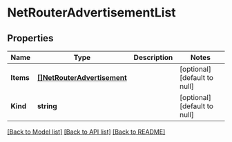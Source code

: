 # NetRouterAdvertisementList

## Properties
Name | Type | Description | Notes
------------ | ------------- | ------------- | -------------
**Items** | [**[]NetRouterAdvertisement**](net_routerAdvertisement.md) |  | [optional] [default to null]
**Kind** | **string** |  | [optional] [default to null]

[[Back to Model list]](../README.md#documentation-for-models) [[Back to API list]](../README.md#documentation-for-api-endpoints) [[Back to README]](../README.md)


